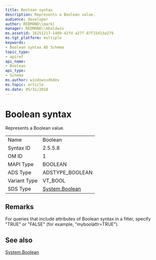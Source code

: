 ```yaml
---
title: Boolean syntax
description: Represents a Boolean value.
audience: developer
author: REDMOND\\markl
manager: REDMOND\\mbaldwin
ms.assetid: 16251217-1489-42fd-a27f-87f15d13a279
ms.tgt_platform: multiple
keywords:
- Boolean syntax AD Schema
topic_type:
- apiref
api_name:
- Boolean
api_type:
- Schema
ms.author: windowssdkdev
ms.topic: article
ms.date: 05/31/2018
---
```


# Boolean syntax

Represents a Boolean value.



|              |                                                                          |
|--------------|--------------------------------------------------------------------------|
| Name         | Boolean                                                                  |
| Syntax ID    | 2.5.5.8                                                                  |
| OM ID        | 1                                                                        |
| MAPI Type    | BOOLEAN                                                                  |
| ADS Type     | ADSTYPE\_BOOLEAN                                                         |
| Variant Type | VT\_BOOL                                                                 |
| SDS Type     | [System.Boolean](https://msdn.microsoft.com/library/system.boolean.aspx) |



## Remarks

For queries that include attributes of Boolean syntax in a filter, specify "TRUE" or "FALSE" (for example, "myboolattr=TRUE").

## See also

<dl> <dt>

[System.Boolean](https://msdn.microsoft.com/library/system.boolean.aspx)
</dt> </dl>

 

 




